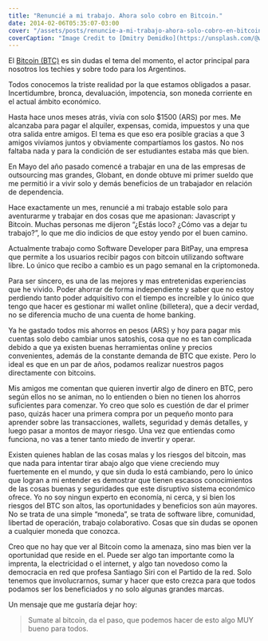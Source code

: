 ```yaml
---
title: "Renuncié a mi trabajo. Ahora solo cobro en Bitcoin."
date: 2014-02-06T05:35:07-03:00
cover: "/assets/posts/renuncie-a-mi-trabajo-ahora-solo-cobro-en-bitcoin/cover.jpg"
coverCaption: "Image Credit to [Dmitry Demidko](https://unsplash.com/@wildbook) on [Unsplash](https://unsplash.com/photos/z4VuRg-ZOEg)"
---
```


El [Bitcoin (BTC)](https://bitcoin.org/es/) es sin dudas el tema del momento, el actor principal para nosotros los techies y sobre todo para los Argentinos.

Todos conocemos la triste realidad por la que estamos obligados a pasar. Incertidumbre, bronca, devaluación, impotencia, son moneda corriente en el actual ámbito económico.

Hasta hace unos meses atrás, vivía con solo $1500 (ARS) por mes. Me alcanzaba para pagar el alquiler, expensas, comida, impuestos y una que otra salida entre amigos. El tema es que eso era posible gracias a que 3 amigos vivíamos juntos y obviamente compartíamos los gastos. No nos faltaba nada y para la condición de ser estudiantes estaba más que bien.

En Mayo del año pasado comencé a trabajar en una de las empresas de outsourcing mas grandes, Globant, en donde obtuve mi primer sueldo que me permitió ir a vivir solo y demás beneficios de un trabajador en relación de dependencia.

Hace exactamente un mes, renuncié a mi trabajo estable solo para aventurarme y trabajar en dos cosas que me apasionan: Javascript y Bitcoin. Muchas personas me dijeron “¿Estás loco? ¿Cómo vas a dejar tu trabajo?”, lo que me dio indicios de que estoy yendo por el buen camino.

Actualmente trabajo como Software Developer para BitPay, una empresa que permite a los usuarios recibir pagos con bitcoin utilizando software libre. Lo único que recibo a cambio es un pago semanal en la criptomoneda.

Para ser sincero, es una de las mejores y mas entretenidas experiencias que he vivido. Poder ahorrar de forma independiente y saber que no estoy perdiendo tanto poder adquisitivo con el tiempo es increíble y lo único que tengo que hacer es gestionar mi wallet online (billetera), que a decir verdad, no se diferencia mucho de una cuenta de home banking.

Ya he gastado todos mis ahorros en pesos (ARS) y hoy para pagar mis cuentas solo debo cambiar unos satoshis, cosa que no es tan complicada debido a que ya existen buenas herramientas online y precios convenientes, además de la constante demanda de BTC que existe. Pero lo ideal es que en un par de años, podamos realizar nuestros pagos directamente con bitcoins.

Mis amigos me comentan que quieren invertir algo de dinero en BTC, pero según ellos no se animan, no lo entienden o bien no tienen los ahorros suficientes para comenzar. Yo creo que solo es cuestión de dar el primer paso, quizás hacer una primera compra por un pequeño monto para aprender sobre las transacciones, wallets, seguridad y demás detalles, y luego pasar a montos de mayor riesgo. Una vez que entiendas como funciona, no vas a tener tanto miedo de invertir y operar.

Existen quienes hablan de las cosas malas y los riesgos del bitcoin, mas que nada para intentar tirar abajo algo que viene creciendo muy fuertemente en el mundo, y que sin duda lo está cambiando, pero lo único que logran a mi entender es demostrar que tienen escasos conocimientos de las cosas buenas y seguridades que este disruptivo sistema económico ofrece.
Yo no soy ningun experto en economía, ni cerca, y si bien los riesgos del BTC son altos, las oportunidades y beneficios son aún mayores. No se trata de una simple “moneda”, se trata de software libre, comunidad, libertad de operación, trabajo colaborativo. Cosas que sin dudas se oponen a cualquier moneda que conozca.

Creo que no hay que ver al Bitcoin como la amenaza, sino mas bien ver la oportunidad que reside en el. Puede ser algo tan importante como la imprenta, la electricidad o el internet, y algo tan novedoso como la democracia en red que profesa Santiago Siri con el Partido de la red. Solo tenemos que involucrarnos, sumar y hacer que esto crezca para que todos podamos ser los beneficiados y no solo algunas grandes marcas.

Un mensaje que me gustaría dejar hoy:

> Sumate al bitcoin, da el paso, que podemos hacer de esto algo MUY bueno para todos.